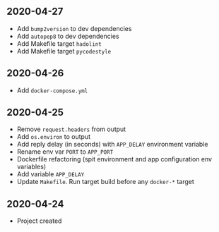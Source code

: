 ## 2020-04-27

- Add `bump2version` to dev dependencies
- Add `autopep8` to dev dependencies
- Add Makefile target `hadolint`
- Add Makefile target `pycodestyle`

## 2020-04-26

- Add `docker-compose.yml`

## 2020-04-25

- Remove `request.headers` from output
- Add `os.environ` to output
- Add reply delay (in seconds) with `APP_DELAY` environment variable
- Rename env var `PORT` to `APP_PORT`
- Dockerfile refactoring (spit environment and app configuration env variables)
- Add variable `APP_DELAY`
- Update `Makefile`. Run target build before any `docker-*` target


## 2020-04-24

- Project created
